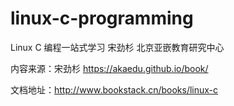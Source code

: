 # linux-c-programming
Linux C 编程一站式学习 宋劲杉 北京亚嵌教育研究中心


内容来源：宋劲杉  https://akaedu.github.io/book/

文档地址：http://www.bookstack.cn/books/linux-c

